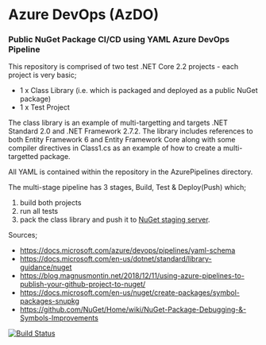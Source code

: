 # Azure DevOps (AzDO)
### Public NuGet Package CI/CD using YAML Azure DevOps Pipeline

This repository is comprised of two test .NET Core 2.2 projects - each project is very basic;
- 1 x Class Library (i.e. which is packaged and deployed as a public NuGet package)
- 1 x Test Project

The class library is an example of multi-targetting and targets .NET Standard 2.0 and .NET Framework 2.7.2.
The library includes references to both Entity Framework 6 and Entity Framework Core along with some compiler directives in Class1.cs as an example of how to create a multi-targetted package.

All YAML is contained within the repository in the AzurePipelines directory.

The multi-stage pipeline has 3 stages, Build, Test & Deploy(Push) which;
1) build both projects
2) run all tests
3) pack the class library and push it to [NuGet staging server](https://int.nugettest.org/packages/MyPkgLib/).

Sources;
- https://docs.microsoft.com/azure/devops/pipelines/yaml-schema
- https://docs.microsoft.com/en-us/dotnet/standard/library-guidance/nuget
- https://blog.magnusmontin.net/2018/12/11/using-azure-pipelines-to-publish-your-github-project-to-nuget/
- https://docs.microsoft.com/en-us/nuget/create-packages/symbol-packages-snupkg
- https://github.com/NuGet/Home/wiki/NuGet-Package-Debugging-&-Symbols-Improvements

[![Build Status](https://dev.azure.com/f2calv/github/_apis/build/status/f2calv.azdo-pipelines-yaml-nuget?branchName=master)](https://dev.azure.com/f2calv/github/_build/latest?definitionId=4&branchName=master)